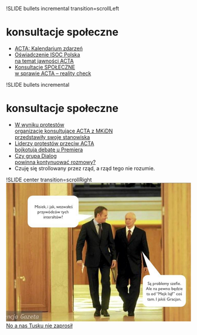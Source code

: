 !SLIDE bullets incremental transition=scrollLeft
# konsultacje społeczne
* [ACTA: Kalendarium zdarzeń](http://www.isoc.org.pl/201202/actastory)
* [Oświadczenie ISOC Polska<br />na temat jawności ACTA](http://www.isoc.org.pl/201202/acta)
* [Konsultacje SPOŁECZNE<br />w sprawie ACTA – reality check](http://tigi.blox.pl/2012/01/Konsultacje-SPOLECZNE-w-sprawie-ACTA-reality-check.html)

!SLIDE bullets incremental
# konsultacje społeczne
* [W wyniku protestów<br />organizacje konsultujące ACTA z MKiDN<br />przedstawiły swoje stanowiska](http://pl.wikinews.org/wiki/W_wyniku_protest%C3%B3w_organizacje_konsultuj%C4%85ce_ACTA_z_MKiDN_przedstawi%C5%82y_swoje_stanowiska)
* [Liderzy protestów przeciw ACTA<br />bojkotują debatę u Premiera](http://osnews.pl/liderzy-protestow-przeciw-acta-bojkotuja-debate-u-premiera/)
* [Czy grupa Dialog<br />powinna kontynuować rozmowy?](http://blog.sirmacik.net/czy-grupa-dialog-powinna-kontynuowac-rozmowy)
* <div class='quote'>Czuję się strollowany przez rząd, a rząd tego nie rozumie.</div>

!SLIDE center transition=scrollRight
![debata](debata.jpg)
[No a nas Tusku nie zaprosił](https://www.facebook.com/photo.php?fbid=317235078312566)
